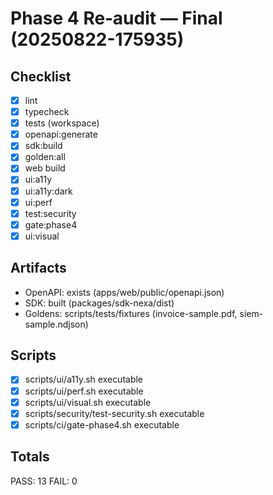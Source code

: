 # Phase 4 Re‑audit — Final (20250822-175935)

## Checklist
- [x] lint
- [x] typecheck
- [x] tests (workspace)
- [x] openapi:generate
- [x] sdk:build
- [x] golden:all
- [x] web build
- [x] ui:a11y
- [x] ui:a11y:dark
- [x] ui:perf
- [x] test:security
- [x] gate:phase4
- [x] ui:visual

## Artifacts
- OpenAPI: exists (apps/web/public/openapi.json)
- SDK: built (packages/sdk-nexa/dist)
- Goldens: scripts/tests/fixtures (invoice-sample.pdf, siem-sample.ndjson)

## Scripts
- [x] scripts/ui/a11y.sh executable
- [x] scripts/ui/perf.sh executable
- [x] scripts/ui/visual.sh executable
- [x] scripts/security/test-security.sh executable
- [x] scripts/ci/gate-phase4.sh executable

## Totals
PASS: 13
FAIL: 0
